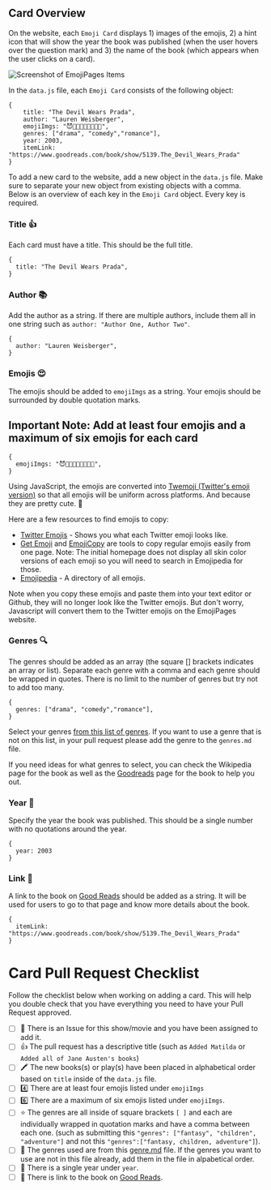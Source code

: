 ## Card Overview

On the website, each `Emoji Card` displays 1) images of the emojis, 2) a hint icon that will show the year the book was published (when the user hovers over the question mark) and 3) the name of the book (which appears when the user clicks on a card).

![Screenshot of EmojiPages Items](../readme/emojipages-card.png)

In the `data.js` file, each `Emoji Card` consists of the following object:

```
{
    title: "The Devil Wears Prada",
    author: "Lauren Weisberger",
    emojiImgs: "😈👩🏻‍🦳👠👩🏻👗👛",
    genres: ["drama", "comedy","romance"],
    year: 2003,
    itemLink: "https://www.goodreads.com/book/show/5139.The_Devil_Wears_Prada"
}
```

To add a new card to the website, add a new object in the `data.js` file. Make sure to separate your new object from existing objects with a comma. Below is an overview of each key in the `Emoji Card` object. Every key is required.

### Title 👍

Each card must have a title. This should be the full title.

```
{
  title: "The Devil Wears Prada",
}
```

### Author 📚

Add the author as a string. If there are multiple authors, include them all in one string such as `author: "Author One, Author Two"`.

```
{
  author: "Lauren Weisberger",
}
```

### Emojis 😍

The emojis should be added to `emojiImgs` as a string. Your emojis should be surrounded by double quotation marks.

## **Important Note: Add at least four emojis and a maximum of six emojis for each card**

```
{
  emojiImgs: "😈👩🏻‍🦳👠👩🏻👗👛",
}
```

Using JavaScript, the emojis are converted into [Twemoji (Twitter's emoji version)](https://github.com/twitter/twemoji) so that all emojis will be uniform across platforms. And because they are pretty cute. 💖

Here are a few resources to find emojis to copy:

- [Twitter Emojis](https://www.piliapp.com/twitter-symbols/) - Shows you what each Twitter emoji looks like. 
- [Get Emoji](https://getemoji.com/) and [EmojiCopy](https://www.emojicopy.com/) are tools to copy regular emojis easily from one page. Note: The initial homepage does not display all skin color versions of each emoji so you will need to search in Emojipedia for those.
- [Emojipedia](https://emojipedia.org/) - A directory of all emojis.

Note when you copy these emojis and paste them into your text editor or Github, they will no longer look like the Twitter emojis. But don't worry, Javascript will convert them to the Twitter emojis on the EmojiPages website.

### Genres 🔍

The genres should be added as an array (the square [] brackets indicates an array or list). Separate each genre with a comma and each genre should be wrapped in quotes. There is no limit to the number of genres but try not to add too many.

```
{
  genres: ["drama", "comedy","romance"],
}
```

Select your genres [from this list of genres](https://github.com/brittanyrw/emojipages/blob/master/genres.md). If you want to use a genre that is not on this list, in your pull request please add the genre to the `genres.md` file. 

If you need ideas for what genres to select, you can check the Wikipedia page for the book as well as the [Goodreads](https://www.goodreads.com/) page for the book to help you out. 

### Year 📆

Specify the year the book was published. This should be a single number with no quotations around the year.

```
{
  year: 2003
}
```

### Link 🔗

A link to the book on [Good Reads](https://www.goodreads.com) should be added as a string. It will be used for users to go to that page and know more details about the book.

```
{
  itemLink: "https://www.goodreads.com/book/show/5139.The_Devil_Wears_Prada"
}
```

# Card Pull Request Checklist

Follow the checklist below when working on adding a card. This will help you double check that you have everything you need to have your Pull Request approved.

- [ ] 💜 There is an Issue for this show/movie and you have been assigned to add it. 
- [ ] 👍 The pull request has a descriptive title (such as `Added Matilda` or `Added all of Jane Austen's books`)
- [ ] 🖍️ The new books(s) or play(s) have been placed in alphabetical order based on `title` inside of the `data.js` file. 
- [ ] 4️⃣ There are at least four emojis listed under `emojiImgs`
- [ ] 6️⃣ There are a maximum of six emojis listed under `emojiImgs`.
- [ ] ⭐ The genres are all inside of square brackets `[ ]` and each are individually wrapped in quotation marks and have a comma between each one. (such as submitting this `"genres": ["fantasy", "children", "adventure"]` and not this `"genres":["fantasy, children, adventure"]`). 
- [ ] 💜 The genres used are from this [genre.md](https://github.com/brittanyrw/emojipages/blob/master/genres.md) file. If the genres you want to use are not in this file already, add them in the file in alpabetical order.
- [ ] 📅 There is a single year under `year`. 
- [ ] 🔗 There is link to the book on [Good Reads](https://www.goodreads.com).
